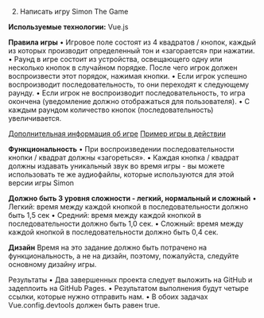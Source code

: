 2. Написать игру Simon The Game

**Используемые технологии:**
Vue.js

**Правила игры**
• Игровое поле состоят из 4 квадратов / кнопок, каждый из которых производит определенный тон и
«загорается» при нажатии.
• Раунд в игре состоит из устройства, освещающего одну или несколько кнопок в случайном порядке. После чего игрок должен воспроизвести этот порядок, нажимая кнопки.
• Если игрок успешно воспроизводит последовательность, то они переходят к следующему раунду.
• Если игрок не воспроизводит последовательность, то игра окончена (уведомление должно
отображаться для пользователя).
• С каждым раундом количество кнопок (последовательность) увеличивается.

[Дополнительная информация об игре](https://en.wikipedia.org/wiki/Simon_(game))
[Пример игры в действии](http://www.kellyking.me/projects/simon/)

**Функциональность**
• При воспроизведении последовательности кнопки / квадрат должны «загореться».
• Каждая кнопка / квадрат должны издавать уникальный звук во время игры - вы можете использовать
те же аудиофайлы, которые используются для этой версии игры Simon

**Должно быть 3 уровня сложности - легкий, нормальный и сложный**
• Легкий: время между каждой кнопкой в последовательности должно быть 1,5 сек
• Средний: время между каждой кнопкой в последовательности должно быть 1,0 сек.
• Сложный: время между каждой кнопкой в последовательности должно быть 0,4 сек.

**Дизайн**
Время на это задание должно быть потрачено на функциональность, а не на дизайн, поэтому, пожалуйста,
следуйте основному дизайну игры.

Результаты
• Два завершенных проекта следует выложить на GitHub и задеплоить на GitHub Pages.
• Результатом выполнения будут четыре ссылки, которые нужно отправить нам.
• В обоих задачах Vue.config.devtools должен быть равен true.
